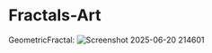 # Fractals-Art

 GeometricFractal: ![Screenshot 2025-06-20 214601](https://github.com/user-attachments/assets/54d723d6-064a-48f7-ac2e-9d9020cac1a5)

